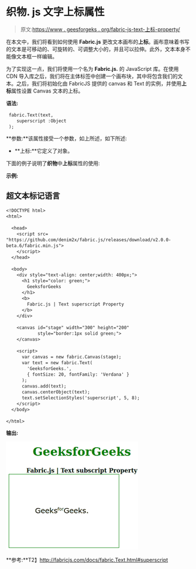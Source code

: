 # 织物. js 文字上标属性

> 原文:[https://www . geesforgeks . org/fabric-js-text-上标-property/](https://www.geeksforgeeks.org/fabric-js-text-superscript-property/)

在本文中，我们将看到如何使用 **Fabric.js** 更改文本画布的**上标**。画布意味着书写的文本是可移动的、可旋转的、可调整大小的，并且可以拉伸。此外，文本本身不能像文本框一样编辑。

为了实现这一点，我们将使用一个名为 **Fabric.js.** 的 JavaScript 库。在使用 CDN 导入库之后，我们将在主体标签中创建一个画布块，其中将包含我们的文本。之后，我们将初始化由 FabricJS 提供的 canvas 和 Text 的实例，并使用**上标**属性设置 Canvas 文本的上标。

**语法:**

```
 fabric.Text(text,
    superscript :Object
 ); 
```

**参数:**该属性接受一个参数，如上所述，如下所述:

*   **上标:**它定义了对象。

下面的例子说明了**织物**中**上标**属性的使用:

**示例:**

## 超文本标记语言

```
<!DOCTYPE html>
<html>

  <head>
    <script src=
"https://github.com/denim2x/fabric.js/releases/download/v2.0.0-beta.6/fabric.min.js">
    </script>
  </head>

  <body>
    <div style="text-align: center;width: 400px;"> 
      <h1 style="color: green;"> 
        GeeksforGeeks 
      </h1>
      <b> 
        Fabric.js | Text superscript Property 
      </b> 
    </div> 

    <canvas id="stage" width="300" height="200" 
            style="border:1px solid green;">
    </canvas>

    <script>
      var canvas = new fabric.Canvas(stage);
      var text = new fabric.Text(
        'GeeksforGeeks.',
        { fontSize: 20, fontFamily: 'Verdana' }
      );
      canvas.add(text);
      canvas.centerObject(text);
      text.setSelectionStyles('superscript', 5, 8);
    </script>
  </body>

</html>
```

**输出:**

![](img/af1b80bfecc58c29e9d8b6c113b60de8.png)

**参考:**T2】http://fabricjs.com/docs/fabric.Text.html#superscript